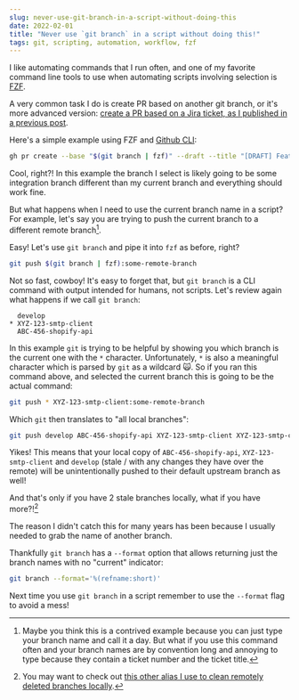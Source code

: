 ```yaml
---
slug: never-use-git-branch-in-a-script-without-doing-this
date: 2022-02-01
title: "Never use `git branch` in a script without doing this!"
tags: git, scripting, automation, workflow, fzf
---
```


I like automating commands that I run often, and one of my favorite command line
tools to use when automating scripts involving selection is
[FZF](https://github.com/junegunn/fzf).

A very common task I do is create PR
based on another git branch, or it's more advanced version: [create a PR based on a Jira
ticket, as I published in a previous post](https://doriankarter.com/create-github-prs-from-jira-ticket/).

Here's a simple example using FZF and [Github CLI](https://cli.github.com/):

```bash
gh pr create --base "$(git branch | fzf)" --draft --title "[DRAFT] Feature XYZ"
```

Cool, right?! In this example the branch I select is likely going to be some
integration branch different than my current branch and everything should work
fine.

But what happens when I need to use the current branch name in a script?
For example, let's say you are trying to push the current branch to a different remote branch[^1].

Easy! Let's use `git branch` and pipe it into `fzf` as before, right?

```bash
git push $(git branch | fzf):some-remote-branch
```

Not so fast, cowboy! It's easy to forget that, but `git branch` is a CLI command
with output intended for humans, not scripts. Let's review again what happens if
we call `git branch`:

```
  develop
* XYZ-123-smtp-client
  ABC-456-shopify-api
```

In this example `git` is trying to be helpful by showing you which branch is the
current one with the `*` character. Unfortunately, `*` is also a meaningful
character which is parsed by `git` as a wildcard 🙀. So if you ran this command
above, and selected the current branch this is going to be the actual command:

```bash
git push * XYZ-123-smtp-client:some-remote-branch
```

Which `git` then translates to "all local branches":

```bash
git push develop ABC-456-shopify-api XYZ-123-smtp-client XYZ-123-smtp-client:some-remote-branch
```

Yikes! This means that your local copy of `ABC-456-shopify-api`,
`XYZ-123-smtp-client` and `develop` (stale / with any changes they have over the
remote) will be unintentionally pushed to their default upstream branch as well!

And that's only if you have 2 stale branches locally, what if you have
more?![^2]

The reason I didn't catch this for many years has been because I usually needed
to grab the name of another branch.

Thankfully `git branch` has a `--format` option that allows returning just the
branch names with no "current" indicator:

```bash
git branch --format='%(refname:short)'
```

Next time you use `git branch` in a script remember to use the `--format` flag to
avoid a mess!

[^1]: Maybe you think this is a contrived example because you can just type your
      branch name and call it a day. But what if you use this command often and
      your branch names are by convention long and annoying to type because they
      contain a ticket number and the ticket title.

[^2]: You may want to check out [this other alias I use to clean remotely deleted
      branches locally](https://github.com/dkarter/dotfiles/blob/1862e076e0e3383aa5dad939c4b205f39a19175b/aliases#L94).
